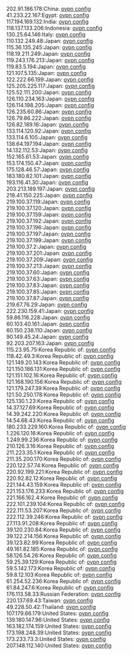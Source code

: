 202.91.186.178:China: [ovpn config](vpn/202_91_186_178.ovpn)  
41.233.22.167:Egypt: [ovpn config](vpn/41_233_22_167.ovpn)  
117.194.169.132:India: [ovpn config](vpn/117_194_169_132.ovpn)  
118.137.133.206:Indonesia: [ovpn config](vpn/118_137_133_206.ovpn)  
130.25.64.146:Italy: [ovpn config](vpn/130_25_64_146.ovpn)  
110.132.249.48:Japan: [ovpn config](vpn/110_132_249_48.ovpn)  
115.36.135.245:Japan: [ovpn config](vpn/115_36_135_245.ovpn)  
118.19.211.249:Japan: [ovpn config](vpn/118_19_211_249.ovpn)  
119.243.176.213:Japan: [ovpn config](vpn/119_243_176_213.ovpn)  
119.83.5.194:Japan: [ovpn config](vpn/119_83_5_194.ovpn)  
121.107.5.135:Japan: [ovpn config](vpn/121_107_5_135.ovpn)  
122.222.66.199:Japan: [ovpn config](vpn/122_222_66_199.ovpn)  
125.205.225.117:Japan: [ovpn config](vpn/125_205_225_117.ovpn)  
125.52.111.200:Japan: [ovpn config](vpn/125_52_111_200.ovpn)  
126.110.234.163:Japan: [ovpn config](vpn/126_110_234_163.ovpn)  
126.114.198.205:Japan: [ovpn config](vpn/126_114_198_205.ovpn)  
126.235.60.86:Japan: [ovpn config](vpn/126_235_60_86.ovpn)  
126.79.86.222:Japan: [ovpn config](vpn/126_79_86_222.ovpn)  
126.82.189.16:Japan: [ovpn config](vpn/126_82_189_16.ovpn)  
133.114.120.92:Japan: [ovpn config](vpn/133_114_120_92.ovpn)  
133.114.6.105:Japan: [ovpn config](vpn/133_114_6_105.ovpn)  
138.64.197.194:Japan: [ovpn config](vpn/138_64_197_194.ovpn)  
14.132.112.53:Japan: [ovpn config](vpn/14_132_112_53.ovpn)  
152.165.61.53:Japan: [ovpn config](vpn/152_165_61_53.ovpn)  
153.174.150.47:Japan: [ovpn config](vpn/153_174_150_47.ovpn)  
175.128.46.57:Japan: [ovpn config](vpn/175_128_46_57.ovpn)  
183.180.82.101:Japan: [ovpn config](vpn/183_180_82_101.ovpn)  
193.116.41.30:Japan: [ovpn config](vpn/193_116_41_30.ovpn)  
203.213.189.197:Japan: [ovpn config](vpn/203_213_189_197.ovpn)  
218.41.150.225:Japan: [ovpn config](vpn/218_41_150_225.ovpn)  
219.100.37.119:Japan: [ovpn config](vpn/219_100_37_119.ovpn)  
219.100.37.120:Japan: [ovpn config](vpn/219_100_37_120.ovpn)  
219.100.37.159:Japan: [ovpn config](vpn/219_100_37_159.ovpn)  
219.100.37.192:Japan: [ovpn config](vpn/219_100_37_192.ovpn)  
219.100.37.196:Japan: [ovpn config](vpn/219_100_37_196.ovpn)  
219.100.37.197:Japan: [ovpn config](vpn/219_100_37_197.ovpn)  
219.100.37.199:Japan: [ovpn config](vpn/219_100_37_199.ovpn)  
219.100.37.2:Japan: [ovpn config](vpn/219_100_37_2.ovpn)  
219.100.37.201:Japan: [ovpn config](vpn/219_100_37_201.ovpn)  
219.100.37.209:Japan: [ovpn config](vpn/219_100_37_209.ovpn)  
219.100.37.213:Japan: [ovpn config](vpn/219_100_37_213.ovpn)  
219.100.37.60:Japan: [ovpn config](vpn/219_100_37_60.ovpn)  
219.100.37.63:Japan: [ovpn config](vpn/219_100_37_63.ovpn)  
219.100.37.83:Japan: [ovpn config](vpn/219_100_37_83.ovpn)  
219.100.37.85:Japan: [ovpn config](vpn/219_100_37_85.ovpn)  
219.100.37.87:Japan: [ovpn config](vpn/219_100_37_87.ovpn)  
219.67.76.29:Japan: [ovpn config](vpn/219_67_76_29.ovpn)  
222.230.159.41:Japan: [ovpn config](vpn/222_230_159_41.ovpn)  
59.86.116.228:Japan: [ovpn config](vpn/59_86_116_228.ovpn)  
60.103.40.161:Japan: [ovpn config](vpn/60_103_40_161.ovpn)  
60.150.238.110:Japan: [ovpn config](vpn/60_150_238_110.ovpn)  
90.149.45.24:Japan: [ovpn config](vpn/90_149_45_24.ovpn)  
92.203.207.163:Japan: [ovpn config](vpn/92_203_207_163.ovpn)  
115.23.95.75:Korea Republic of: [ovpn config](vpn/115_23_95_75.ovpn)  
118.42.49.3:Korea Republic of: [ovpn config](vpn/118_42_49_3.ovpn)  
121.149.20.143:Korea Republic of: [ovpn config](vpn/121_149_20_143.ovpn)  
121.150.186.131:Korea Republic of: [ovpn config](vpn/121_150_186_131.ovpn)  
121.151.102.16:Korea Republic of: [ovpn config](vpn/121_151_102_16.ovpn)  
121.168.190.156:Korea Republic of: [ovpn config](vpn/121_168_190_156.ovpn)  
121.179.247.39:Korea Republic of: [ovpn config](vpn/121_179_247_39.ovpn)  
121.50.250.178:Korea Republic of: [ovpn config](vpn/121_50_250_178.ovpn)  
125.130.1.23:Korea Republic of: [ovpn config](vpn/125_130_1_23.ovpn)  
14.37.127.69:Korea Republic of: [ovpn config](vpn/14_37_127_69.ovpn)  
14.39.242.220:Korea Republic of: [ovpn config](vpn/14_39_242_220.ovpn)  
14.54.68.43:Korea Republic of: [ovpn config](vpn/14_54_68_43.ovpn)  
180.233.229.160:Korea Republic of: [ovpn config](vpn/180_233_229_160.ovpn)  
1.226.120.16:Korea Republic of: [ovpn config](vpn/1_226_120_16.ovpn)  
1.249.99.236:Korea Republic of: [ovpn config](vpn/1_249_99_236.ovpn)  
210.126.3.16:Korea Republic of: [ovpn config](vpn/210_126_3_16.ovpn)  
211.223.35.1:Korea Republic of: [ovpn config](vpn/211_223_35_1.ovpn)  
211.35.200.170:Korea Republic of: [ovpn config](vpn/211_35_200_170.ovpn)  
220.122.57.74:Korea Republic of: [ovpn config](vpn/220_122_57_74.ovpn)  
220.92.199.221:Korea Republic of: [ovpn config](vpn/220_92_199_221.ovpn)  
220.92.82.12:Korea Republic of: [ovpn config](vpn/220_92_82_12.ovpn)  
221.144.43.159:Korea Republic of: [ovpn config](vpn/221_144_43_159.ovpn)  
221.153.176.233:Korea Republic of: [ovpn config](vpn/221_153_176_233.ovpn)  
221.166.162.4:Korea Republic of: [ovpn config](vpn/221_166_162_4.ovpn)  
222.101.239.104:Korea Republic of: [ovpn config](vpn/222_101_239_104.ovpn)  
222.111.53.207:Korea Republic of: [ovpn config](vpn/222_111_53_207.ovpn)  
222.112.39.246:Korea Republic of: [ovpn config](vpn/222_112_39_246.ovpn)  
27.113.91.208:Korea Republic of: [ovpn config](vpn/27_113_91_208.ovpn)  
39.120.230.84:Korea Republic of: [ovpn config](vpn/39_120_230_84.ovpn)  
39.122.214.156:Korea Republic of: [ovpn config](vpn/39_122_214_156.ovpn)  
39.123.82.99:Korea Republic of: [ovpn config](vpn/39_123_82_99.ovpn)  
49.161.82.185:Korea Republic of: [ovpn config](vpn/49_161_82_185.ovpn)  
58.126.54.26:Korea Republic of: [ovpn config](vpn/58_126_54_26.ovpn)  
59.25.39.129:Korea Republic of: [ovpn config](vpn/59_25_39_129.ovpn)  
59.5.142.173:Korea Republic of: [ovpn config](vpn/59_5_142_173.ovpn)  
59.8.12.103:Korea Republic of: [ovpn config](vpn/59_8_12_103.ovpn)  
61.254.52.236:Korea Republic of: [ovpn config](vpn/61_254_52_236.ovpn)  
61.84.247.6:Korea Republic of: [ovpn config](vpn/61_84_247_6.ovpn)  
176.113.58.33:Russian Federation: [ovpn config](vpn/176_113_58_33.ovpn)  
220.137.69.43:Taiwan: [ovpn config](vpn/220_137_69_43.ovpn)  
49.228.50.42:Thailand: [ovpn config](vpn/49_228_50_42.ovpn)  
107.179.66.179:United States: [ovpn config](vpn/107_179_66_179.ovpn)  
139.180.147.96:United States: [ovpn config](vpn/139_180_147_96.ovpn)  
163.182.174.159:United States: [ovpn config](vpn/163_182_174_159.ovpn)  
173.198.248.39:United States: [ovpn config](vpn/173_198_248_39.ovpn)  
173.233.73.3:United States: [ovpn config](vpn/173_233_73_3.ovpn)  
207.148.112.140:United States: [ovpn config](vpn/207_148_112_140.ovpn)  
